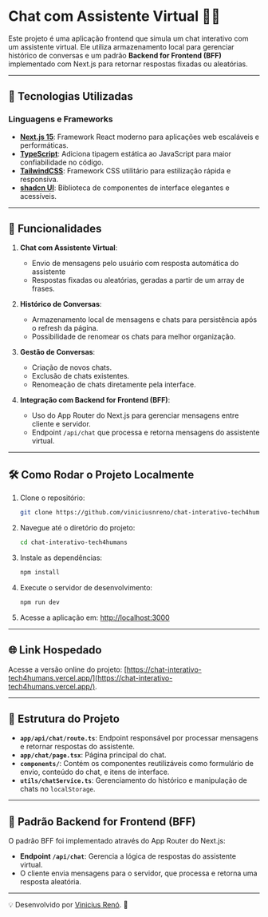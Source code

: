 # Chat com Assistente Virtual 🤖💬

Este projeto é uma aplicação frontend que simula um chat interativo com um assistente virtual. Ele utiliza armazenamento local para gerenciar histórico de conversas e um padrão **Backend for Frontend (BFF)** implementado com Next.js para retornar respostas fixadas ou aleatórias.

---

## 🚀 Tecnologias Utilizadas

### Linguagens e Frameworks

- **[Next.js 15](https://nextjs.org/)**: Framework React moderno para aplicações web escaláveis e performáticas.
- **[TypeScript](https://www.typescriptlang.org/)**: Adiciona tipagem estática ao JavaScript para maior confiabilidade no código.
- **[TailwindCSS](https://tailwindcss.com/)**: Framework CSS utilitário para estilização rápida e responsiva.
- **[shadcn UI](https://shadcn.dev/)**: Biblioteca de componentes de interface elegantes e acessíveis.

---

## 📝 Funcionalidades

1. **Chat com Assistente Virtual**:

   - Envio de mensagens pelo usuário com resposta automática do assistente
   - Respostas fixadas ou aleatórias, geradas a partir de um array de frases.

2. **Histórico de Conversas**:

   - Armazenamento local de mensagens e chats para persistência após o refresh da página.
   - Possibilidade de renomear os chats para melhor organização.

3. **Gestão de Conversas**:

   - Criação de novos chats.
   - Exclusão de chats existentes.
   - Renomeação de chats diretamente pela interface.

4. **Integração com Backend for Frontend (BFF)**:
   - Uso do App Router do Next.js para gerenciar mensagens entre cliente e servidor.
   - Endpoint `/api/chat` que processa e retorna mensagens do assistente virtual.

---

## 🛠️ Como Rodar o Projeto Localmente

1. Clone o repositório:

   ```bash
   git clone https://github.com/viniciusnreno/chat-interativo-tech4humans.git
   ```

2. Navegue até o diretório do projeto:

   ```bash
   cd chat-interativo-tech4humans
   ```

3. Instale as dependências:

   ```bash
   npm install
   ```

4. Execute o servidor de desenvolvimento:

   ```bash
   npm run dev
   ```

5. Acesse a aplicação em: [http://localhost:3000](http://localhost:3000)

---

## 🌐 Link Hospedado

Acesse a versão online do projeto: [https://chat-interativo-tech4humans.vercel.app/](https://chat-interativo-tech4humans.vercel.app/).

---

## 🌟 Estrutura do Projeto

- **`app/api/chat/route.ts`**: Endpoint responsável por processar mensagens e retornar respostas do assistente.
- **`app/chat/page.tsx`**: Página principal do chat.
- **`components/`**: Contém os componentes reutilizáveis como formulário de envio, conteúdo do chat, e itens de interface.
- **`utils/chatService.ts`**: Gerenciamento do histórico e manipulação de chats no `localStorage`.

---

## 📜 Padrão Backend for Frontend (BFF)

O padrão BFF foi implementado através do App Router do Next.js:

- **Endpoint `/api/chat`**: Gerencia a lógica de respostas do assistente virtual.
- O cliente envia mensagens para o servidor, que processa e retorna uma resposta aleatória.

---

💡 Desenvolvido por [Vinicius Renó](https://viniciusreno.vercel.app/). 🚀
